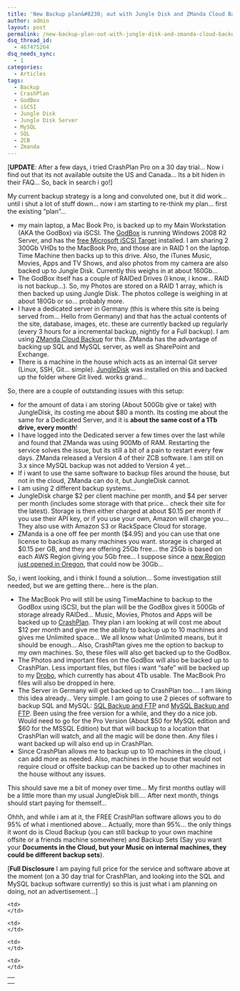 ```yaml
---
title: 'New Backup plan&#8230; out with Jungle Disk and ZManda Cloud Backup, in with CrashPlan, MySQLBF and SqlBF&#8230;'
author: admin
layout: post
permalink: /new-backup-plan-out-with-jungle-disk-and-zmanda-cloud-backup-in-with-crashplan-mysqlbf-and-sqlbf/
dsq_thread_id:
  - 467475264
dsq_needs_sync:
  - 1
categories:
  - Articles
tags:
  - Backup
  - CrashPlan
  - GodBox
  - iSCSI
  - Jungle Disk
  - Jungle Disk Server
  - MySQL
  - SQL
  - ZCB
  - Zmanda
---
```

[**UPDATE**: After a few days, i tried CrashPlan Pro on a 30 day trial&#8230; Now i find out that its not available outsite the US and Canada&#8230; Its a bit hiden in their FAQ&#8230; So, back in search i go!]  


My current backup strategy is a long and convoluted one, but it did work… until i shut a lot of stuff down… now i am starting to re-think my plan… first the existing “plan”…

  * my main laptop, a Mac Book Pro, is backed up to my Main Workstation (AKA the GodBox) via iSCSI. The [GodBox][1] is running Windows 2008 R2 Server, and has the [free Microsoft iSCSI Target][2] installed. I am sharing 2 300Gb VHDs to the MacBook Pro, and those are in RAID 1 on the laptop. Time Machine then backs up to this drive. Also, the iTunes Music, Movies, Apps and TV Shows, and also photos from my camera are also backed up to Jungle Disk. Currently this weighs in at about 160Gb…
  * The GodBox itself has a couple of RAIDed Drives (I know, i know… RAID is not backup…). So, my Photos are stored on a RAID 1 array, which is then backed up using Jungle Disk. The photos college is weighing in at about 180Gb or so… probably more.
  * I have a dedicated server in Germany (this is where this site is being served from… Hello from Germany) and that has the actual contents of the site, database, images, etc. these are currently backed up regularly (every 3 hours for a incremental backup, nightly for a Full backup). I am using [ZManda Cloud Backup][3] for this. ZManda has the advantage of backing up SQL and MySQL server, as well as SharePoint and Exchange.
  * There is a machine in the house which acts as an internal Git server (Linux, SSH, Git… simple). [JungleDisk][4] was installed on this and backed up the folder where Git lived. works grand…

So, there are a couple of outstanding issues with this setup:

  * for the amount of data i am storing (About 500Gb give or take) with JungleDisk, its costing me about $80 a month. Its costing me about the same for a Dedicated Server, and it is **about the same cost of a 1Tb drive, every month**!
  * I have logged into the Dedicated server a few times over the last while and found that ZManda was using 900Mb of RAM. Restarting the service solves the issue, but its still a bit of a pain to restart every few days. ZManda released a Version 4 of their ZCB software. I am still on 3.x since MySQL backup was not added to Version 4 yet…
  * If i want to use the same software to backup files around the house, but not in the cloud, ZManda can do it, but JungleDisk cannot.
  * I am using 2 different backup systems…
  * JungleDisk charge $2 per client machine per month, and $4 per server per month (includes some storage with that price… check their site for the latest). Storage is then either charged at about $0.15 per month if you use their API key, or if you use your own, Amazon will charge you… They also use with Amazon S3 or RackSpace Cloud for storage.
  * ZManda is a one off fee per month ($4.95) and you can use that one license to backup as many machines you want. storage is charged at $0.15 per GB, and they are offering 25Gb free… the 25Gb is based on each AWS Region giving you 5Gb free… I suppose since a [new Region just opened in Oregon][5], that could now be 30Gb…

So, i went looking, and i think I found a solution… Some investigation still needed, but we are getting there… here is the plan.

  * The MacBook Pro will still be using TimeMachine to backup to the GodBox using iSCSI, but the plan will be the GodBox gives it 500Gb of storage already RAIDed… Music, Movies, Photos and Apps will be backed up to [CrashPlan][6]. They plan i am looking at will cost me about $12 per month and give me the ability to backup up to 10 machines and gives me Unlimited space… We all know what Unlimited means, but it should be enough… Also, CrashPlan gives me the option to backup to my own machines. So, these files will also get backed up to the GodBox.
  * The Photos and important files on the GodBox will also be backed up to CrashPlan. Less important files, but files i want “safe” will be backed up to my [Drobo][7], which currently has about 4Tb usable. The MacBook Pro files will also be dropped in here.
  * The Server in Germany will get backed up to CrashPlan too…. I am liking this idea already… Very simple. I am going to use 2 pieces of software to backup SQL and MySQL: [SQL Backup and FTP][8] and [MySQL Backup and FTP][9]. Been using the free version for a while, and they do a nice job. Would need to go for the Pro Version (About $50 for MySQL edition and $60 for the MSSQL Edition) but that will backup to a location that CrashPlan will watch, and all the magic will be done then. Any files i want backed up will also end up in CrashPlan.
  * Since CrashPlan allows me to backup up to 10 machines in the cloud, i can add more as needed. Also, machines in the house that would not require cloud or offsite backup can be backed up to other machines in the house without any issues.

This should save me a bit of money over time… My first months outlay will be a little more than my usual JungleDisk bill…. After next month, things should start paying for themself…

Ohhh, and while i am at it, the FREE CrashPlan software allows you to do 95% of what i mentioned above… Actually, more than 95%… the only things it wont do is Cloud Backup (you can still backup to your own machine offsite or a friends machine somewhere) and Backup Sets (Say you want your **Documents in the Cloud, but your Music on internal machines, they could be different backup sets**).

[**Full Disclosure** I am paying full price for the service and software above at the moment (on a 30 day trial for CrashPlan, and looking into the SQL and MySQL backup software currently) so this is just what i am planning on doing, not an advertisement&#8230;]

<table>
  <tr>
    <td>
    </td>
    
    <td>
    </td>
    
    <td>
    </td>
  </tr>
  
  <tr>
    <td>
    </td>
    
    <td>
    </td>
    
    <td>
    </td>
  </tr>
</table>

 [1]: http://blog.lotas-smartman.net/category/workstation-v-next
 [2]: http://blogs.technet.com/b/virtualization/archive/2011/04/04/free-microsoft-iscsi-target.aspx
 [3]: http://www.zmanda.com/cloud-backup.html
 [4]: http://www.jugneldisk.com
 [5]: http://aws.amazon.com/about-aws/whats-new/2011/11/08/Announcing-new-us-west-oregon-region/
 [6]: http://www.crashplan.com
 [7]: http://www.drobo.com
 [8]: http://sqlbackupandftp.com/
 [9]: http://mysqlbackupftp.com/